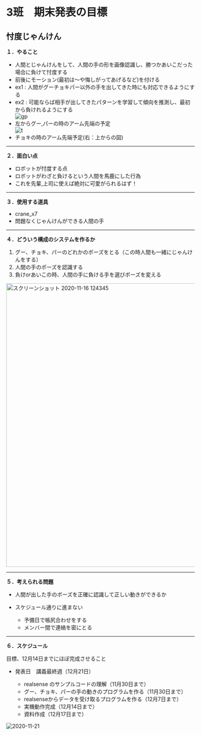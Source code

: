 # 3班　期末発表の目標
## 忖度じゃんけん
**１．やること**
- 人間とじゃんけんをして、人間の手の形を画像認識し、勝つかあいこだった場合に負けて忖度する
- 前後にモーション(最初は～や悔しがってあげるなど)を付ける
- ex1 : 人間がグーチョキパー以外の手を出してきた時にも対応できるようにする
- ex2 : 可能ならば相手が出してきたパターンを学習して傾向を推測し、最初から負けれるようにする  
![gp](https://user-images.githubusercontent.com/72371743/99650051-4a9b0100-2a98-11eb-8ee5-c0f7d4982c02.png)  
- 左からグー,パーの時のアーム先端の予定  
![t](https://user-images.githubusercontent.com/72371743/99650857-43c0be00-2a99-11eb-805b-4392df783d72.png)  
- チョキの時のアーム先端予定(右：上からの図)  
---

**２．面白い点**
- ロボットが忖度する点
- ロボットがわざと負けるという人間を馬鹿にした行為
- これを先輩,上司に使えば絶対に可愛がられるはず！

---
**３．使用する道具**
- crane_x7
- 問題なくじゃんけんができる人間の手
---

**４．どういう構成のシステムを作るか**
1. グー、チョキ、パーのどれかのポーズをとる（この時人間も一緒にじゃんけんをする）
2. 人間の手のポーズを認識する
3. 負けorあいこの時、人間の手に負ける手を選びポーズを変える
<img width="756" alt="スクリーンショット 2020-11-16 124345" src="https://user-images.githubusercontent.com/72371850/99902790-b8973080-2d03-11eb-88b6-5e8fe7d70769.png">



---
**５．考えられる問題**
- 人間が出した手のポーズを正確に認識して正しい動きができるか

- スケジュール通りに進まない
  - 予備日で帳尻合わせをする
  - メンバー間で連絡を密にとる
--- 

**６．スケジュール**

目標、12月14日までにほぼ完成させること
- 発表日　講義最終週（12月21日）

  - realsense のサンプルコードの理解（11月30日まで）
  - グー、チョキ、パーの手の動きのプログラムを作る（11月30日まで）
  - realsenseからデータを受け取るプログラムを作る（12月7日まで）
  - 実機動作完成（12月14日まで）
  - 資料作成（12月17日まで）

![2020-11-21](https://user-images.githubusercontent.com/72371137/99865975-e50e5800-2bf0-11eb-8fe8-e22b3d8ef19b.png)
